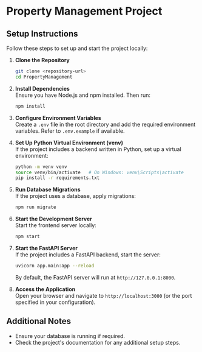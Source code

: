 # Property Management Project

## Setup Instructions

Follow these steps to set up and start the project locally:

1. **Clone the Repository**  
   ```bash
   git clone <repository-url>
   cd PropertyManagement
   ```

2. **Install Dependencies**  
   Ensure you have Node.js and npm installed. Then run:
   ```bash
   npm install
   ```

3. **Configure Environment Variables**  
   Create a `.env` file in the root directory and add the required environment variables. Refer to `.env.example` if available.

4. **Set Up Python Virtual Environment (venv)**  
   If the project includes a backend written in Python, set up a virtual environment:
   ```bash
   python -m venv venv
   source venv/bin/activate   # On Windows: venv\Scripts\activate
   pip install -r requirements.txt
   ```

5. **Run Database Migrations**  
   If the project uses a database, apply migrations:
   ```bash
   npm run migrate
   ```

6. **Start the Development Server**  
   Start the frontend server locally:
   ```bash
   npm start
   ```

7. **Start the FastAPI Server**  
   If the project includes a FastAPI backend, start the server:
   ```bash
   uvicorn app.main:app --reload
   ```
   By default, the FastAPI server will run at `http://127.0.0.1:8000`.

8. **Access the Application**  
   Open your browser and navigate to `http://localhost:3000` (or the port specified in your configuration).

## Additional Notes

- Ensure your database is running if required.
- Check the project's documentation for any additional setup steps.
